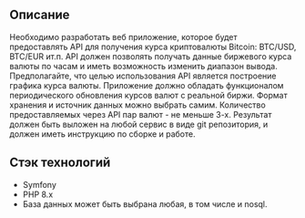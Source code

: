 ## Описание

Необходимо разработать веб приложение, которое будет предоставлять API для получения
курса криптовалюты Bitcoin: BTC/USD, BTC/EUR ит.п.
API должен позволять получать данные биржевого курса валюты по часам и иметь возможность
изменить диапазон вывода. Предполагайте, что целью использования API является построение
графика курса валюты.
Приложение должно обладать функционалом периодического обновления курсов валют с
реальной биржи. Формат хранения и источник данных можно выбрать самим.
Количество предоставляемых через API пар валют - не меньше 3-х.
Результат должен быть выложен на любой сервис в виде git репозитория, и должен иметь
инструкцию по сборке и работе.

## Стэк технологий

- Symfony
- PHP 8.x
- База данных может быть выбрана любая, в том числе и nosql.